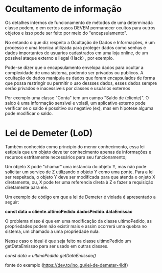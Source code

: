 # Ocultamento de informação


Os detalhes internos de funcionamento de métodos de uma determinada classe podem, e em certos casos DEVEM permanecer ocultos para outros objetos e isso pode ser feito por meio do "encapsulamento". 

No entando o que diz respeito a Ocultação de Dados e Informações, é um processo e uma tecnica utilizada para proteger dados como senhas e dados importantes de usuarios cadastrados em uma loja online, de um possivel ataque externo e ilegal (Hack) , por exemplo.

Pode-se dizer  que o encapsulamento envelopa dados para ocultar a complexidade de uma sistema, podendo ser privados ou publicos.
A ocultação de dados manipula os dados que foram encapsulados de forma que possa restringir ou permitir o uso dessses dados, esses dados sempre serão privados e inacessiveis por classes e usuários externos

Por exemplo uma classe "Conta" tem um campo "Saldo de (cliente)". O saldo é uma informação sensivel e volatil, um aplicativo externo pode verificar se o saldo é possitivo ou negativo (ex), mas em hipotese alguma pode modificar o saldo.



# Lei de Demeter (LoD)

Também conhecido como principio do menor conhecimento, essa lei estipula que um objeto deve ter conhecimento apenas de informações e recursos estritamente necessários para seu funcionamento;

Um objeto X pode "chamar" uma instancia do objeto Y, mas não pode solicitar um serviço de Z utilizando o objeto Y como uma ponte. Para a lei ser respeitada, o objeto Y deve ser modificada para que atenda o onjeto X diretamente, ou, X pode ter uma referencia direta à Z e fazer a requisição diretamente para ele.

Um exemplo de código em que a lei de Demeter é violada é apresentado a seguir:

**const data = cliente.ultimoPedido.dadosPedido.dataEmissao**

O problema nisso é que em uma modificação da classe ultimoPedido, as propriedades podem não existir mais e assim ocorrerá uma quebra no sistema, um chamado a uma propriedade nula.

Nesse caso o ideal é que seja feito na classe ultimoPedido um getDataEmissao para ser usado em outras classes.

*const data = ultimoPedido.getDataEmissao()*


fonte do exemplo (https://dev.to/ino_gu/lei-de-demeter-4ldf)

